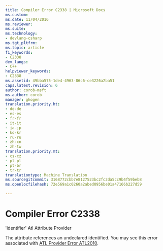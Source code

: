 ```yaml
---
title: Compiler Error C2338 | Microsoft Docs
ms.custom: 
ms.date: 11/04/2016
ms.reviewer: 
ms.suite: 
ms.technology:
- devlang-csharp
ms.tgt_pltfrm: 
ms.topic: article
f1_keywords:
- C2338
dev_langs:
- C++
helpviewer_keywords:
- C2338
ms.assetid: 49bba575-1de4-4963-86c6-ce3226a2ba51
caps.latest.revision: 6
author: corob-msft
ms.author: corob
manager: ghogen
translation.priority.ht:
- de-de
- es-es
- fr-fr
- it-it
- ja-jp
- ko-kr
- ru-ru
- zh-cn
- zh-tw
translation.priority.mt:
- cs-cz
- pl-pl
- pt-br
- tr-tr
translationtype: Machine Translation
ms.sourcegitcommit: 3168772cbb7e8127523bc2fc2da5cc9b4f59beb8
ms.openlocfilehash: 72e569a1c0260a2abed0956be01a47166b227d59

---
```

# <a name="compiler-error-c2338"></a>Compiler Error C2338
'identifier' Atl Attribute Provider  
  
 The attribute references an undeclared identified. You may see this error associated with [ATL Provider Error ATL2010](http://msdn.microsoft.com/en-us/27a25924-b52b-4971-80d3-c3b3e9ffbe41).


<!--HONumber=Jan17_HO4-->


